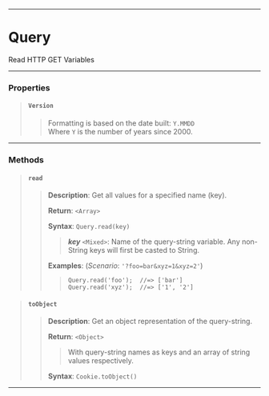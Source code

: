 ----

# Query #

Read HTTP GET Variables

----

### Properties ###

> #### `Version` ####
>  
> > Formatting is based on the date built: `Y.MMDD`  
> > Where `Y` is the number of years since 2000.  

----

### Methods ###

> #### `read` ####
>  
> > **Description**: Get all values for a specified name (key).  
> >  
> > **Return**: `<Array>`  
> >  
> > **Syntax**: `Query.read(key)`  
> >  
> > > **_key_** `<Mixed>`: Name of the query-string variable. Any non-String keys will first be casted to String.  
> >  
> > **Examples**: (_Scenario_: `'?foo=bar&xyz=1&xyz=2'`)  
> >  
> > > `Query.read('foo');  //=> ['bar']`  
> > > `Query.read('xyz');  //=> ['1', '2']`  

> #### `toObject` ####
>  
> > **Description**: Get an object representation of the query-string.  
> >  
> > **Return**: `<Object>`
> >  
> > > With query-string names as keys and an array of string values respectively.  
> >  
> > **Syntax**: `Cookie.toObject()`  

----
